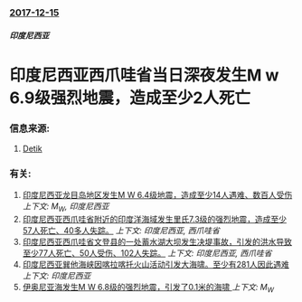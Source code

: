 ### [2017-12-15](/news/2017/12/15/index.md)

##### 印度尼西亚
# 印度尼西亚西爪哇省当日深夜发生M w 6.9级强烈地震，造成至少2人死亡 




### 信息来源:

1. [Detik](https://news.detik.com/berita/d-3772016/gempa-guncang-jakarta-malam-ini)

### 有关:

1. [印度尼西亚龙目岛地区发生M W 6.4级地震，造成至少14人遇难、数百人受伤 ](/news/2018/07/29/印度尼西亚龙目岛地区发生M-W-64级地震-造成至少14人遇难-数百人受伤.md) _上下文: M<sub>W</sub>, 印度尼西亚_
2. [印度尼西亚西爪哇省附近的印度洋海域发生里氏7.3级的强烈地震，造成至少57人死亡、40多人失踪。](/news/2009/09/2/印度尼西亚西爪哇省附近的印度洋海域发生里氏73级的强烈地震-造成至少57人死亡-40多人失踪.md) _上下文: 印度尼西亚, 西爪哇省_
3. [印度尼西亚西爪哇省文登县的一处蓄水湖大坝发生决堤事故，引发的洪水导致至少77人死亡、50人受伤、102人失踪。](/news/2009/03/27/印度尼西亚西爪哇省文登县的一处蓄水湖大坝发生决堤事故-引发的洪水导致至少77人死亡-50人受伤-102人失踪.md) _上下文: 印度尼西亚, 西爪哇省_
4. [印度尼西亚巽他海峡因喀拉喀托火山活动引发大海啸。至少有281人因此遇难 ](/news/2018/12/22/印度尼西亚巽他海峡因喀拉喀托火山活动引发大海啸-至少有281人因此遇难.md) _上下文: 印度尼西亚_
5. [伊奥尼亚海发生M W 6.8级的强烈地震，引发了0.1米的海啸 ](/news/2018/10/26/伊奥尼亚海发生M-W-68级的强烈地震-引发了01米的海啸.md) _上下文: M<sub>W</sub>_
